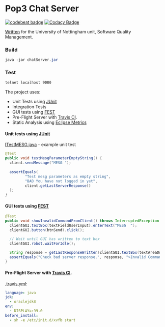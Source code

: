 
# Pop3 Chat Server
[![codebeat badge](https://codebeat.co/badges/7f5e6106-336a-4c53-9421-28e6c59292dd)](https://codebeat.co/projects/github-com-harrymt-harryschatserver-master)
[![Codacy Badge](https://api.codacy.com/project/badge/Grade/8d038013862047fc8340b72aa6f24d9e)](https://www.codacy.com/app/harrymt/HarrysChatServer?utm_source=github.com&amp;utm_medium=referral&amp;utm_content=harrymt/HarrysChatServer&amp;utm_campaign=Badge_Grade)

[Written](G53SQM-psyhm1-Report.pdf) for the University of Nottingham unit, Software Quality Management.

### Build

```java
java -jar chatServer.jar
```

### Test

```bash
telnet localhost 9000
```

The project uses:

- Unit Tests using [JUnit](http://junit.org/junit5/)
- Integration Tests
- GUI tests using [FEST](https://code.google.com/archive/p/fest/)
- Pre-Flight Server with [Travis CI](https://travis-ci.org/).
- Static Analysis using [Eclipse Metrics](http://eclipse-metrics.sourceforge.net/)




#### Unit tests using [JUnit](http://junit.org/junit5/)

[ITestMESG.java](src/test/java/harry/ITestMESG.java) - example unit test

```java
@Test
public void testMesgParameterEmptyString() {
  client.sendMessage("MESG ");
  
  assertEquals(
         "Test mesg parameters as empty string",
         "BAD You have not logged in yet",
         client.getLastServerResponse()
  );
}
```

#### GUI tests using [FEST](https://code.google.com/archive/p/fest/)

```java
@Test
public void showInvalidCommandFromClient() throws InterruptedException {
  clientGUI.textBox(textFieldUserInput).enterText("MESG  ");
  clientGUI.button(btnSend).click();

  // Wait until GUI has written to text box
  clientGUI.robot.waitForIdle();

  String response = getLastResponseWritten(clientGUI.textBox(textAreaOutputText).text());
  assertEquals("Check bad server response.", response, ">Invalid Command");
}
```

#### Pre-Flight Server with [Travis CI](https://travis-ci.org/).

[.travis.yml](.travis.yml):
```yaml
language: java
jdk:
  - oraclejdk8
env:
  - DISPLAY=:99.0
before_install:
  - sh -e /etc/init.d/xvfb start
```



